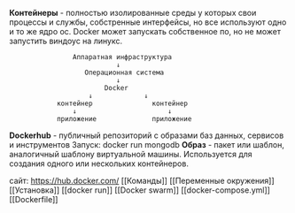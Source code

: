 **Контейнеры** - полностью изолированные среды у которых свои процессы и службы, собстренные интерфейсы, но все используют одно и то же ядро ос.
Docker может запускать собственное по, но не может запустить виндоус на линукс.

					Аппаратная инфраструктура
							   ↓
					   Операционная система
							   ↓
							Docker
						↓             ↓
				контейнер               контейнер
					↓                       ↓
				приложение              приложение
**Dockerhub** - публичный репозиторий с образами баз данных, сервисов и инструментов
Запуск: docker run mongodb
**Образ** - пакет или шаблон, аналогичный шаблону виртуальной машины. Используется для создания одного или нескольких контейнеров.


сайт: https://hub.docker.com/
[[Команды]]
[[Переменные окружения]]
[[Установка]]
[[docker run]]
[[Docker swarm]]
[[docker-compose.yml]]
[[Dockerfile]]